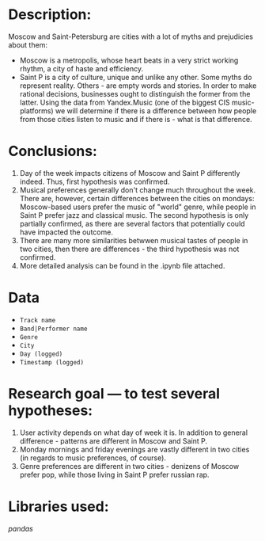 # Description:
Moscow and Saint-Petersburg are cities with a lot of myths and prejudicies about them:
- Moscow is a metropolis, whose heart beats in a very strict working rhythm, a city of haste and efficiency.
- Saint P is a city of culture, unique and unlike any other.
Some myths do represent reality. Others - are empty words and stories. In order to make rational decisions, businesses ought to distinguish the former from the latter. Using the data from Yandex.Music (one of the biggest CIS music-platforms) we will determine if there is a difference between how people from those cities listen to music and if there is - what is that difference.

# Conclusions:
1. Day of the week impacts citizens of Moscow and Saint P differently indeed. Thus, first hypothesis was confirmed.
2. Musical preferences generally don't change much throughout the week. There are, however, certain differences between the cities on mondays: Moscow-based users prefer the music of "world" genre, while people in Saint P prefer jazz and classical music. The second hypothesis is only partially confirmed, as there are several factors that potentially could have impacted the outcome.
3. There are many more similarities betwwen musical tastes of people in two cities, then there are differences - the third hypothesis was not confirmed. 
4. More detailed analysis can be found in the .ipynb file attached.

# Data
- `Track name`
- `Band|Performer name`
- `Genre`
- `City`
- `Day (logged)`
- `Timestamp (logged)`

# Research goal — to test several hypotheses:
1. User activity depends on what day of week it is. In addition to general difference - patterns are different in Moscow and Saint P.
2. Monday mornings and friday evenings are vastly different in two cities (in regards to music preferences, of course).
3. Genre preferences are different in two cities - denizens of Moscow prefer pop, while those living in Saint P prefer russian rap.

# Libraries used:
*pandas*
